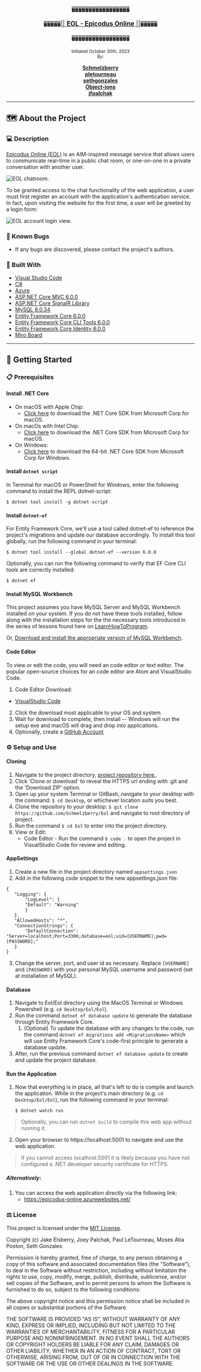 <br>

 <p align="center">
    🖥️🖥️🖥️🖥️🖥️🖥️🖥️🖥️🖥️🖥️🖥️🖥️🖥️🖥️🖥️🖥️🖥️
    
</p>
  <p align="center">
  🖥️🖥️🖥️🖥️🖥️<u><big>|| <b>EOL - Epicodus Online</b> ||</big></u>🖥️🖥️🖥️🖥️🖥️
</p>
    <p align="center">
      🖥️🖥️🖥️🖥️🖥️🖥️🖥️🖥️🖥️🖥️🖥️🖥️🖥️🖥️🖥️🖥️🖥️
    </p>
    <p align="center">
  <small>Initiated October 30th, 2023</small>
  <br>
  <small>By:</small>
</p>
 <p align="center">
    <a href="https://github.com/Schmelzberry">
        <strong>Schmelzberry</strong>
    </a>
    <br>
       <a href="https://github.com/pletourneau">
        <strong>pletourneau</strong>
    </a>
    <br>
       <a href="https://github.com/sethgonzales">
        <strong>sethgonzales</strong>
    </a>
    <br>
       <a href="https://github.com/Object-ions">
        <strong>Object-ions</strong>
    </a>
    <br>
       <a href="https://github.com/jfpalchak">
        <strong>jfpalchak</strong>
    </a>
    <br>
  </p>
    
------------------------------

## 🗺️ About the Project

### 💻 Description

[Epicodus Online (EOL)](epicodus-online.azurewebsites.net) is an AIM-inspired message service that allows users to communicate real-time in a public chat room, or one-on-one in a private conversation with another user. 

<img src="https://github.com/Schmelzberry/Eol/blob/main/Eol/wwwroot/img/eol-chat.png" alt="EOL chatroom.">

To be granted access to the chat functionality of the web application, a user must first register an account with the application's authentication service. In fact, upon visiting the website for the first time, a user will be greeted by a login form:

<img src="https://github.com/Schmelzberry/Eol/blob/main/Eol/wwwroot/img/login-d.png" alt="EOL account login view.">

### 🐛 Known Bugs

* If any bugs are discovered, please contact the project's authors.

### 🔨 Built With

- [Visual Studio Code](https://code.visualstudio.com/)
- [C#](https://docs.microsoft.com/en-us/dotnet/csharp/)
- [Azure](https://azure.microsoft.com/)
- [ASP.NET Core MVC 6.0.0](https://docs.microsoft.com/en-us/aspnet/core/mvc/overview?)
- [ASP.NET Core SignalR Library](https://learn.microsoft.com/en-us/aspnet/core/tutorials/signalr)
- [MySQL 8.0.34](https://dev.mysql.com/)
- [Entity Framework Core 6.0.0](https://docs.microsoft.com/en-us/ef/core/)
- [Entity Framework Core CLI Tools 6.0.0](https://learn.microsoft.com/en-us/ef/core/cli/dotnet)
- [Entity Framework Core Identity 6.0.0](https://learn.microsoft.com/en-us/aspnet/core/security/authentication/identity)
- [Miro Board](https://miro.com/)

---

## 🏁 Getting Started

### 📋 Prerequisites

#### Install .NET Core

* On macOS with Apple Chip:
  * [Click here](https://dotnet.microsoft.com/en-us/download/dotnet/thank-you/sdk-6.0.402-macos-arm64-installer) to download the .NET Core SDK from Microsoft Corp for macOS.
* On macOs with Intel Chip:
  * [Click here](https://dotnet.microsoft.com/en-us/download/dotnet/thank-you/sdk-6.0.402-macos-x64-installer) to download the .NET Core SDK from Microsoft Corp for macOS.
* On Windows:
  * [Click here](https://dotnet.microsoft.com/en-us/download/dotnet/thank-you/sdk-6.0.402-windows-x64-installer) to download the 64-bit .NET Core SDK from Microsoft Corp for Windows.

#### Install `dotnet script`

In Terminal for macOS or PowerShell for Windows, enter the following command to install the REPL dotnet-script:

 ```
 $ dotnet tool install -g dotnet-script
 ```

#### Install `dotnet-ef`

For Entity Framework Core, we'll use a tool called dotnet-ef to reference the project's migrations and update our database accordingly. To install this tool globally, run the following command in your terminal:

```
$ dotnet tool install --global dotnet-ef --version 6.0.0
```

Optionally, you can run the following command to verify that EF Core CLI tools are correctly installed:

```
$ dotnet ef
```

#### Install MySQL Workbench

This project assumes you have MySQL Server and MySQL Workbench installed on your system. If you do not have these tools installed, follow along with the installation steps for the the necessary tools introduced in the series of lessons found here on [LearnHowToProgram](https://full-time.learnhowtoprogram.com/c-and-net/getting-started-with-c/installing-and-configuring-mysql).

Or, [Download and install the appropriate version of MySQL Workbench](https://dev.mysql.com/downloads/workbench/).

#### Code Editor

To view or edit the code, you will need an code editor or text editor. The popular open-source choices for an code editor are Atom and VisualStudio Code.

1. Code Editor Download:

- [VisualStudio Code](https://code.visualstudio.com/)

2. Click the download most applicable to your OS and system.
3. Wait for download to complete, then install -- Windows will run the setup exe and macOS will drag and drop into applications.
4. Optionally, create a [GitHub Account](https://github.com)

### ⚙️ Setup and Use

#### Cloning

1. Navigate to the project directory, [project repository here,](https://github.com/Schmelzberry/Eol).
2. Click 'Clone or download' to reveal the HTTPS url ending with .git and the 'Download ZIP' option.
3. Open up your system Terminal or GitBash, navigate to your desktop with the command: `$ cd Desktop`, or whichever location suits you best.
4. Clone the repository to your desktop: `$ git clone https://github.com/Schmelzberry/Eol` and navigate to root directory of project.
5. Run the command `$ cd Eol` to enter into the project directory.
6. View or Edit:
   - Code Editor - Run the command `$ code .` to open the project in VisualStudio Code for review and editing.

#### AppSettings

1. Create a new file in the project directory named `appsettings.json`
2. Add in the following code snippet to the new appsettings.json file:

```
{
   "Logging": {
       "LogLevel": {
       "Default": "Warning"
       }
   },
   "AllowedHosts": "*",
   "ConnectionStrings": {
       "DefaultConnection": "Server=localhost;Port=3306;database=eol;uid=[USERNAME];pwd=[PASSWORD];"
   }
}
```

3. Change the server, port, and user id as necessary. Replace `[USERNAME]` and `[PASSWORD]` with your personal MySQL username and password (set at installation of MySQL).

#### Database

  1) Navigate to Eol/Eol directory using the MacOS Terminal or Windows Powershell (e.g. `cd Desktop/Eol/Eol`).
  2) Run the command `dotnet ef database update` to generate the database through Entity Framework Core.
     1) (Optional) To update the database with any changes to the code, run the command `dotnet ef migrations add <MigrationsName>` which will use Entity Framework Core's code-first principle to generate a database update. 
  3) After, run the previous command `dotnet ef database update` to create and update the project database.

#### Run the Application

1) Now that everything is in place, all that's left to do is compile and launch the application. While in the project's main directory (e.g. `cd Desktop/Eol/Eol`), run the following command in your terminal:
   
   ```
   $ dotnet watch run
   ```
  > Optionally, you can run `dotnet build` to compile this web app without running it.

2) Open your browser to https://localhost:5001 to navigate and use the web application. 
> If you cannot access localhost:5001 it is likely because you have not configured a .NET developer security certificate for HTTPS.

##### Alternatively:

1) You can access the web application directly via the following link: 
   * https://epicodus-online.azurewebsites.net/

### ⚖️ License

This project is licensed under the [MIT License](https://opensource.org/licenses/MIT).

Copyright (c) Jake Elsberry, Joey Palchak, Paul LeTourneau, Moses Atia Poston, Seth Gonzales

Permission is hereby granted, free of charge, to any person obtaining a copy of this software and associated documentation files (the "Software"), to deal in the Software without restriction, including without limitation the rights to use, copy, modify, merge, publish, distribute, sublicense, and/or sell copies of the Software, and to permit persons to whom the Software is furnished to do so, subject to the following conditions:

The above copyright notice and this permission notice shall be included in all copies or substantial portions of the Software.

THE SOFTWARE IS PROVIDED "AS IS", WITHOUT WARRANTY OF ANY KIND, EXPRESS OR IMPLIED, INCLUDING BUT NOT LIMITED TO THE WARRANTIES OF MERCHANTABILITY, FITNESS FOR A PARTICULAR PURPOSE AND NONINFRINGEMENT. IN NO EVENT SHALL THE AUTHORS OR COPYRIGHT HOLDERS BE LIABLE FOR ANY CLAIM, DAMAGES OR OTHER LIABILITY, WHETHER IN AN ACTION OF CONTRACT, TORT OR OTHERWISE, ARISING FROM, OUT OF OR IN CONNECTION WITH THE SOFTWARE OR THE USE OR OTHER DEALINGS IN THE SOFTWARE.

```

```
